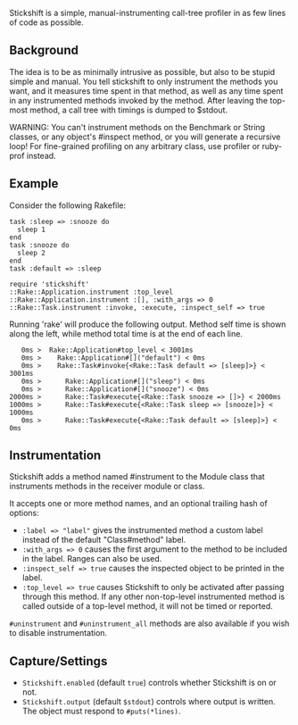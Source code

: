 Stickshift is a simple, manual-instrumenting call-tree profiler in as few
lines of code as possible.

## Background

The idea is to be as minimally intrusive as possible, but also to be stupid
simple and manual. You tell stickshift to only instrument the methods you
want, and it measures time spent in that method, as well as any time spent in
any instrumented methods invoked by the method. After leaving the top-most
method, a call tree with timings is dumped to $stdout.

WARNING: You can't instrument methods on the Benchmark or String classes, or
any object's #inspect method, or you will generate a recursive loop! For
fine-grained profiling on any arbitrary class, use profiler or ruby-prof
instead.

## Example

Consider the following Rakefile:

    task :sleep => :snooze do
      sleep 1
    end
    task :snooze do
      sleep 2
    end
    task :default => :sleep

    require 'stickshift'
    ::Rake::Application.instrument :top_level
    ::Rake::Application.instrument :[], :with_args => 0
    ::Rake::Task.instrument :invoke, :execute, :inspect_self => true

Running 'rake' will produce the following output. Method self time is shown
along the left, while method total time is at the end of each line.

       0ms >  Rake::Application#top_level < 3001ms
       0ms >    Rake::Application#[]("default") < 0ms
       0ms >    Rake::Task#invoke{<Rake::Task default => [sleep]>} < 3001ms
       0ms >      Rake::Application#[]("sleep") < 0ms
       0ms >      Rake::Application#[]("snooze") < 0ms
    2000ms >      Rake::Task#execute{<Rake::Task snooze => []>} < 2000ms
    1000ms >      Rake::Task#execute{<Rake::Task sleep => [snooze]>} < 1000ms
       0ms >      Rake::Task#execute{<Rake::Task default => [sleep]>} < 0ms

## Instrumentation

Stickshift adds a method named #instrument to the Module class that instruments
methods in the receiver module or class.

It accepts one or more method names, and an optional trailing hash of options:

* `:label => "label"` gives the instrumented method a custom label instead of
  the default "Class#method" label.
* `:with_args => 0` causes the first argument to the method to be included in
  the label. Ranges can also be used.
* `:inspect_self => true` causes the inspected object to be printed in the
  label.
* `:top_level => true` causes Stickshift to only be activated after passing
  through this method. If any other non-top-level instrumented method is called 
  outside of a top-level method, it will not be timed or reported.

`#uninstrument` and `#uninstrument_all` methods are also available if you wish to
disable instrumentation.

## Capture/Settings

* `Stickshift.enabled` (default `true`) controls whether Stickshift is on or not.
* `Stickshift.output` (default `$stdout`) controls where output is written. The object must respond to `#puts(*lines)`.
